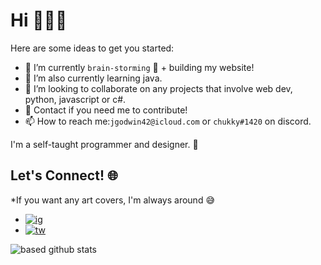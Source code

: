 # Hi 👋👋👋

Here are some ideas to get you started:
- 🔭 I’m currently `brain-storming` 🧠 + building my website!
- 🌱 I’m also currently learning java.
- 👯 I’m looking to collaborate on any projects that involve web dev, python, javascript or c#. 
- 💬 Contact if you need me to contribute!
- 📫 How to reach me:`jgodwin42@icloud.com` or  `chukky#1420` on discord. 

I'm a self-taught programmer and designer. 👺

## Let's Connect! 🌐
*If you want any art covers, I'm always around 😅
- [![ig](https://img.shields.io/badge/Instagram-black?style=social&logo=Instagram)](https://www.instagram.com/schwarzer_cm/)
- [![tw](https://img.shields.io/badge/Twitter-1DA1F2?style=social&logo=Twitter)](https://twitter.com/schwarzercm)


![based github stats](https://github-readme-stats.vercel.app/api?username=chukstm&show_icons=true&theme=dark)
<!-- Credits --> <!--
https://github.com/Clifton893/Clifton893
-->
